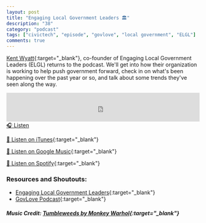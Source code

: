 ```yaml
---
layout: post
title: "Engaging Local Government Leaders 🏛"
description: "38"
category: "podcast"
tags: ["civictech", "episode", "govlove", "local government", "ELGL"]
comments: true
---
```


[Kent Wyatt](https://twitter.com/kwyatt23){:target="_blank"}, co-founder of Engaging Local Government Leaders (ELGL) returns to the podcast. We'll get into how their organization is working to help push government forward, check in on what's been happening over the past year or so, and talk about some trends they've seen along the way.  

<iframe width="100%" height="75" scrolling="no" frameborder="no" allow="autoplay" src="https://w.soundcloud.com/player/?url=https%3A//api.soundcloud.com/tracks/722488243%3Fsecret_token%3Ds-XwuO6&color=%23ff5500&auto_play=false&hide_related=false&show_comments=true&show_user=true&show_reposts=false&show_teaser=true&visual=true"></iframe>
<a href="https://soundcloud.com/user-227289754/38-engaging-local-government-leaders/" target="_blank">🎧 Listen</a>

[📱 Listen on iTunes](https://itunes.apple.com/us/podcast/civic-tech-chat/id1350640468?mt=2){:target="_blank"}

[📱 Listen on Google Music](https://play.google.com/music/listen?u=0#/ps/I2inksjzzzmbxhg5wbojr624doa){:target="_blank"}

[📱 Listen on Spotify](https://open.spotify.com/show/1kbwPAi4thGOU43xFkehgT){:target="_blank"}

### Resources and Shoutouts:
- [Engaging Local Government Leaders](https://elgl.org/){:target="_blank"}
- [GovLove Podcast](https://elgl.org/govlove/){:target="_blank"}

##### Music Credit: [Tumbleweeds by Monkey Warhol](http://freemusicarchive.org/music/Monkey_Warhol/Lonely_Hearts_Challenge/Monkey_Warhol_-_Tumbleweeds){:target="_blank"}

